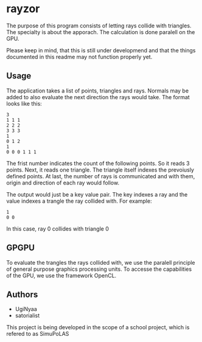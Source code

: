 # rayzor

The purpose of this program consists of letting rays collide with triangles. The specialty is about the apporach. The calculation is done paralell on the GPU.

Please keep in mind, that this is still under developmend and that the things documented in this readme may not function properly yet.

## Usage

The application takes a list of points, triangles and rays. Normals may be added to also evaluate the next direction the rays would take. The format looks like this:

```
3 
1 1 1
2 2 2
3 3 3
1
0 1 2
1
0 0 0 1 1 1
```

The frist number indicates the count of the following points. So it reads 3 points. Next, it reads one triangle. The triangle itself indexes the prevoiusly defined points. At last, the number of rays is communicated and with them, origin and direction of each ray would follow.

The output would just be a key value pair. The key indexes a ray and the value indexes a trangle the ray collided with. For example:

```
1
0 0
```

In this case, ray 0 collides with triangle 0

## GPGPU

To evaluate the trangles the rays collided with, we use the paralell principle of general purpose graphics processing units. To accesse the capabilities of the GPU, we use the framework OpenCL.

## Authors

- UgiNyaa
- satorialist

This project is being developed in the scope of a school project, which is refered to as SimuPoLAS
